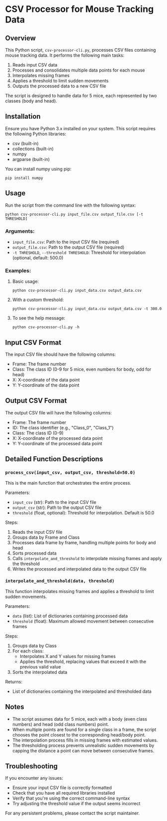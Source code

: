 # CSV Processor for Mouse Tracking Data

## Overview

This Python script, `csv-processor-cli.py`, processes CSV files containing mouse tracking data. It performs the following main tasks:

1. Reads input CSV data
2. Processes and consolidates multiple data points for each mouse
3. Interpolates missing frames
4. Applies a threshold to limit sudden movements
5. Outputs the processed data to a new CSV file

The script is designed to handle data for 5 mice, each represented by two classes (body and head).

## Installation

Ensure you have Python 3.x installed on your system. This script requires the following Python libraries:

- csv (built-in)
- collections (built-in)
- numpy
- argparse (built-in)

You can install numpy using pip:

```
pip install numpy
```

## Usage

Run the script from the command line with the following syntax:

```
python csv-processor-cli.py input_file.csv output_file.csv [-t THRESHOLD]
```

### Arguments:

- `input_file.csv`: Path to the input CSV file (required)
- `output_file.csv`: Path to the output CSV file (required)
- `-t THRESHOLD`, `--threshold THRESHOLD`: Threshold for interpolation (optional, default: 500.0)

### Examples:

1. Basic usage:
   ```
   python csv-processor-cli.py input_data.csv output_data.csv
   ```

2. With a custom threshold:
   ```
   python csv-processor-cli.py input_data.csv output_data.csv -t 300.0
   ```

3. To see the help message:
   ```
   python csv-processor-cli.py -h
   ```

## Input CSV Format

The input CSV file should have the following columns:

- Frame: The frame number
- Class: The class ID (0-9 for 5 mice, even numbers for body, odd for head)
- X: X-coordinate of the data point
- Y: Y-coordinate of the data point

## Output CSV Format

The output CSV file will have the following columns:

- Frame: The frame number
- ID: The class identifier (e.g., "Class_0", "Class_1")
- Class: The class ID (0-9)
- X: X-coordinate of the processed data point
- Y: Y-coordinate of the processed data point

## Detailed Function Descriptions

### `process_csv(input_csv, output_csv, threshold=50.0)`

This is the main function that orchestrates the entire process.

Parameters:
- `input_csv` (str): Path to the input CSV file
- `output_csv` (str): Path to the output CSV file
- `threshold` (float, optional): Threshold for interpolation. Default is 50.0

Steps:
1. Reads the input CSV file
2. Groups data by Frame and Class
3. Processes data frame by frame, handling multiple points for body and head
4. Sorts processed data
5. Calls `interpolate_and_threshold` to interpolate missing frames and apply the threshold
6. Writes the processed and interpolated data to the output CSV file

### `interpolate_and_threshold(data, threshold)`

This function interpolates missing frames and applies a threshold to limit sudden movements.

Parameters:
- `data` (list): List of dictionaries containing processed data
- `threshold` (float): Maximum allowed movement between consecutive frames

Steps:
1. Groups data by Class
2. For each class:
   - Interpolates X and Y values for missing frames
   - Applies the threshold, replacing values that exceed it with the previous valid value
3. Sorts the interpolated data

Returns:
- List of dictionaries containing the interpolated and thresholded data

## Notes

- The script assumes data for 5 mice, each with a body (even class numbers) and head (odd class numbers) point.
- When multiple points are found for a single class in a frame, the script chooses the point closest to the corresponding head/body point.
- The interpolation process fills in missing frames with estimated values.
- The thresholding process prevents unrealistic sudden movements by capping the distance a point can move between consecutive frames.

## Troubleshooting

If you encounter any issues:
- Ensure your input CSV file is correctly formatted
- Check that you have all required libraries installed
- Verify that you're using the correct command-line syntax
- Try adjusting the threshold value if the output seems incorrect

For any persistent problems, please contact the script maintainer.
